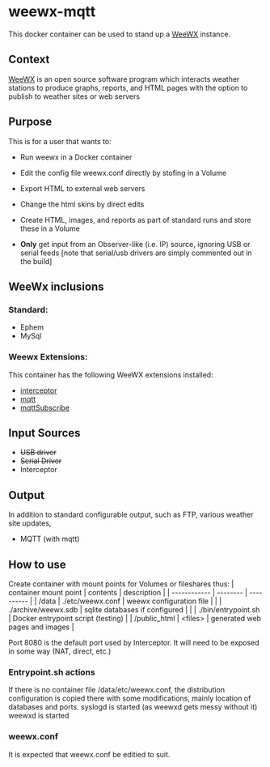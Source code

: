 # weewx-mqtt

This docker container can be used to stand up a [WeeWX](http://weewx.com) instance.

## Context ##

[WeeWX](http://weewx.com) is an open source software program which interacts weather stations to produce graphs, reports, and HTML pages with the option to publish to weather sites or web servers

## Purpose ##
This is for a user that wants to:
* Run weewx in a Docker container
* Edit the config file weewx.conf directly by stofing in a Volume
* Export HTML to external web servers
* Change the html skins by direct edits
* Create HTML, images, and reports as part of standard runs and store these in a Volume

* **Only** get input from an Observer-like (i.e. IP) source, ignoring USB or serial feeds
  [note that serial/usb drivers are simply commented out in the build]

## WeeWx inclusions ##
### Standard: ###
* Ephem
* MySql

### Weewx Extensions: ###

This container has the following WeeWX extensions installed:

* [interceptor](https://github.com/matthewwall/weewx-interceptor)
* [mqtt](https://github.com/weewx/weewx/wiki/mqtt)
* [mqttSubscribe](https://github.com/bellrichm/WeeWX-MQTTSubscribe)

## Input Sources ##
* ~~USB driver~~
* ~~Serial Driver~~
* Interceptor

## Output ##
In addition to standard configurable output, such as FTP, various weather site updates, 

* MQTT (with mqtt)


## How to use ##
Create container with mount points for Volumes or fileshares thus:
| container mount point | contents | description |
| ------------ | -------- | ---------- |
| /data        | ./etc/weewx.conf | weewx configuration file | 
|              | ./archive/weewx.sdb | sqlite databases if configured |
|              | ./bin/entrypoint.sh | Docker entrypoint script (testing) | 
| /public_html | \<files\> | generated web pages and images |

Port 8080 is the default port used by Interceptor.
It will need to be exposed in some way (NAT, direct, etc.)

### Entrypoint.sh actions ###
If there is no container file /data/etc/weewx.conf, the distribution configuration is copied there with some modifications, mainly location of databases and ports.
syslogd is started (as weewxd gets messy without it)
weewxd is started

### weewx.conf ###
It is expected that weewx.conf be editied to suit.
